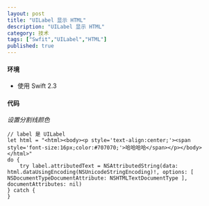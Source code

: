 ```yaml
---
layout: post
title: "UILabel 显示 HTML"
description: "UILabel 显示 HTML"
category: 技术
tags: ["Swfit","UILabel","HTML"]
published: true
---
```


#### 环境 ####

*   使用 Swift 2.3

#### 代码 ####

*设置分割线颜色*

<pre><code class="language-swift">// label 是 UILabel
let html = "&lt;html&gt;&lt;body&gt;&lt;p style=&#x27;text-align:center;&#x27;&gt;&lt;span style=&#x27;font-size:16px;color:#707070;&#x27;&gt;哈哈哈哈&lt;/span&gt;&lt;/p&gt;&lt;/body&gt;&lt;/html&gt;"
do {
    try label.attributedText = NSAttributedString(data: html.dataUsingEncoding(NSUnicodeStringEncoding)!, options: [ NSDocumentTypeDocumentAttribute: NSHTMLTextDocumentType ], documentAttributes: nil)
} catch {
}
</code></pre>